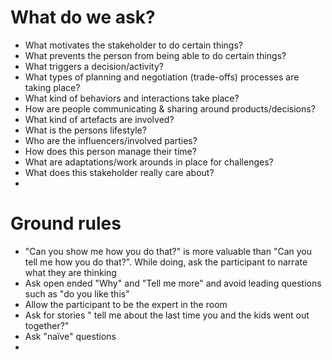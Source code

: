 
# What do we ask?

- What motivates the stakeholder to do certain things?
- What prevents the person from being able to do certain things?
- What triggers a decision/activity?
- What types of planning and negotiation (trade-offs) processes are taking place?
- What kind of behaviors and interactions take place?
- How are people communicating & sharing around products/decisions?
- What kind of artefacts are involved?
- What is the persons lifestyle?
- Who are the influencers/involved parties?
- How does this person manage their time?
- What are adaptations/work arounds in place for challenges?
- What does this stakeholder really care about?
- 

# Ground rules
- "Can you show me how you do that?" is more valuable than "Can you tell me how you do that?". While doing, ask the participant to narrate what they are thinking
- Ask open ended "Why" and "Tell me more" and avoid leading questions such as "do you like this"
- Allow the participant to be the expert in the room
- Ask for stories " tell me about the last time you and the kids went out together?"
- Ask "naïve" questions
- 